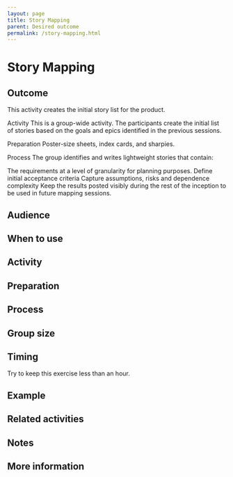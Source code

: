 ```yaml
---
layout: page
title: Story Mapping
parent: Desired outcome
permalink: /story-mapping.html
---
```


# Story Mapping

## Outcome

This activity creates the initial story list for the product.

Activity
This is a group-wide activity.
The participants create the initial list of stories based on the goals and epics identified in the previous sessions.

Preparation
Poster-size sheets, index cards, and sharpies.

Process
The group identifies and writes lightweight stories that contain:

The requirements at a level of granularity for planning purposes.
Define initial acceptance criteria
Capture assumptions, risks and dependence complexity
Keep the results posted visibly during the rest of the inception to be used in future mapping sessions.

## Audience

## When to use

## Activity

## Preparation

## Process

## Group size

## Timing

Try to keep this exercise less than an hour.

## Example

## Related activities

## Notes

## More information
